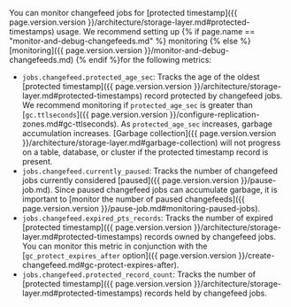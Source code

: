 You can monitor changefeed jobs for [protected timestamp]({{ page.version.version }}/architecture/storage-layer.md#protected-timestamps) usage. We recommend setting up {% if page.name == "monitor-and-debug-changefeeds.md" %} monitoring {% else %} [monitoring]({{ page.version.version }}/monitor-and-debug-changefeeds.md) {% endif %}for the following metrics:

- `jobs.changefeed.protected_age_sec`: Tracks the age of the oldest [protected timestamp]({{ page.version.version }}/architecture/storage-layer.md#protected-timestamps) record protected by changefeed jobs. We recommend monitoring if `protected_age_sec` is greater than [`gc.ttlseconds`]({{ page.version.version }}/configure-replication-zones.md#gc-ttlseconds). As `protected_age_sec` increases, garbage accumulation increases. [Garbage collection]({{ page.version.version }}/architecture/storage-layer.md#garbage-collection) will not progress on a table, database, or cluster if the protected timestamp record is present.
- `jobs.changefeed.currently_paused`: Tracks the number of changefeed jobs currently considered [paused]({{ page.version.version }}/pause-job.md). Since paused changefeed jobs can accumulate garbage, it is important to [monitor the number of paused changefeeds]({{ page.version.version }}/pause-job.md#monitoring-paused-jobs).
- `jobs.changefeed.expired_pts_records`: Tracks the number of expired [protected timestamp]({{ page.version.version }}/architecture/storage-layer.md#protected-timestamps) records owned by changefeed jobs. You can monitor this metric in conjunction with the [`gc_protect_expires_after` option]({{ page.version.version }}/create-changefeed.md#gc-protect-expires-after).
- `jobs.changefeed.protected_record_count`: Tracks the number of [protected timestamp]({{ page.version.version }}/architecture/storage-layer.md#protected-timestamps) records held by changefeed jobs.